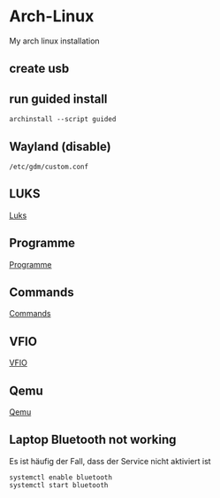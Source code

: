 # Arch-Linux
 My arch linux installation

## create usb

## run guided install

````
archinstall --script guided
````

## Wayland (disable)

````
/etc/gdm/custom.conf 
````

## LUKS

[Luks](./Luks.md)

## Programme

[Programme](./Programme.md)

## Commands

[Commands](./Commands.md)

## VFIO

[VFIO](./VFIO.md)

## Qemu

[Qemu](./Qemu.md)

## Laptop Bluetooth not working

Es ist häufig der Fall, dass der Service nicht aktiviert ist

````
systemctl enable bluetooth
systemctl start bluetooth
````
